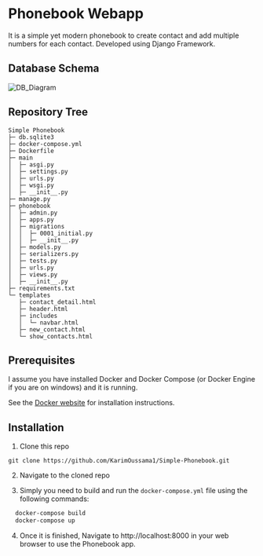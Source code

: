 # Phonebook Webapp

It is a simple yet modern phonebook to create contact and add multiple numbers for each contact. Developed using Django Framework. 


## Database Schema
![DB_Diagram](https://user-images.githubusercontent.com/94204070/232232280-20d2625c-95a3-474d-bf1e-f058fb9f733b.png)
## Repository Tree
```
Simple Phonebook
├─ db.sqlite3
├─ docker-compose.yml
├─ Dockerfile
├─ main
│  ├─ asgi.py
│  ├─ settings.py
│  ├─ urls.py
│  ├─ wsgi.py
│  ├─ __init__.py
├─ manage.py
├─ phonebook
│  ├─ admin.py
│  ├─ apps.py
│  ├─ migrations
│  │  ├─ 0001_initial.py
│  │  ├─ __init__.py
│  ├─ models.py
│  ├─ serializers.py
│  ├─ tests.py
│  ├─ urls.py
│  ├─ views.py
│  ├─ __init__.py
├─ requirements.txt
└─ templates
   ├─ contact_detail.html
   ├─ header.html
   ├─ includes
   │  └─ navbar.html
   ├─ new_contact.html
   └─ show_contacts.html
```
## Prerequisites

I assume you have installed Docker and Docker Compose (or Docker Engine if you are on windows) and it is running.

See the [Docker website](http://www.docker.io/gettingstarted/#h_installation) for installation instructions.


## Installation

1. Clone this repo

```
git clone https://github.com/KarimOussama1/Simple-Phonebook.git
```

2. Navigate to the cloned repo

3. Simply you need to build and run the `docker-compose.yml` file using the following commands:

```bash
  docker-compose build
  docker-compose up
```

4. Once it is finished, Navigate to http://localhost:8000 in your web browser to use the Phonebook app.
